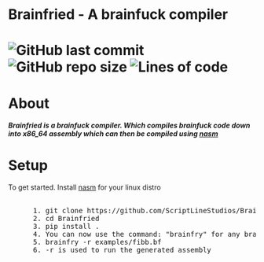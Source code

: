 <div>
  <h1>Brainfried - A brainfuck compiler<h1/>
  <img alt="GitHub last commit" src="https://img.shields.io/github/last-commit/ScriptLineStudios/Brainfried">
  <img alt="GitHub repo size" src="https://img.shields.io/github/repo-size/ScriptLineStudios/Brainfried">
  <img alt="Lines of code" src="https://img.shields.io/tokei/lines/github/ScriptLineStudios/Brainfried">

  <h1>About</h1>
    <h5>Brainfried is a brainfuck compiler. Which compiles brainfuck code down into x86_64 assembly which can then be compiled using <a href="https://www.nasm.us/">nasm<a/><h5/>
</div>
    


<div>
  <h1>Setup</h1>
  To get started. Install <a href="https://www.nasm.us/">nasm<a/> for your linux distro
</div>
<br>
<pre>
      1. git clone https://github.com/ScriptLineStudios/Brainfried.git
      2. cd Brainfried
      3. pip install .
      4. You can now use the command: "brainfry" for any brainfuck file. Example:
      5. brainfry -r examples/fibb.bf
      6. -r is used to run the generated assembly
</pre>
</br>


